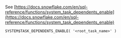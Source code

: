 See [https://docs.snowflake.com/en/sql-reference/functions/system_task_dependents_enable](https://docs.snowflake.com/en/sql-reference/functions/system_task_dependents_enable)
```
SYSTEM$TASK_DEPENDENTS_ENABLE( '<root_task_name>' )
```
